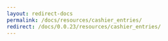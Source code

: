 ```yaml
---
layout: redirect-docs
permalink: /docs/resources/cashier_entries/
redirect: /docs/0.0.23/resources/cashier_entries/
---
```

